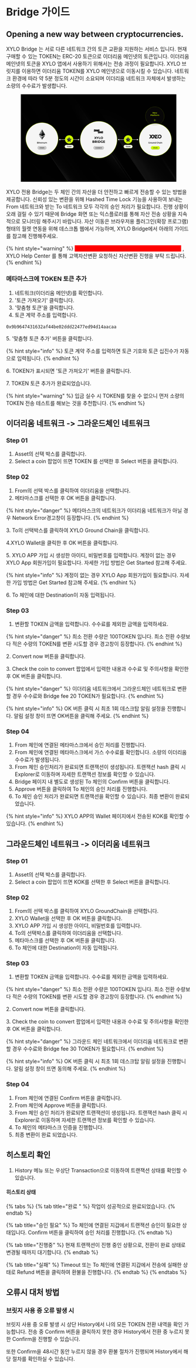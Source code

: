 # Bridge 가이드

## Opening a new way between cryptocurrencies. ​&#x20;

XYLO Bridge 는 서로 다른 네트워크 간의 토큰 교환을 지원하는 서비스 입니다. 현재 구매할 수 있는 TOKEN는 ERC-20 토큰으로 이더리움 메인넷의 토큰입니다. 이더리움 메인넷의 토큰을 XYLO 앱에서 사용하기 위해서는 전송 과정이 필요합니다. XYLO 브릿지를 이용하면 이더리움 TOKEN를 XYLO 메인넷으로 이동시킬 수 있습니다. 네트워크 환경에 따라 약 5분 정도의 시간이 소요되며 이더리움 네트워크 자체에서 발생하는 소량의 수수료가 발생합니다.

<figure><img src="../.gitbook/assets/Frame 20.png" alt=""><figcaption></figcaption></figure>

XYLO 전용 Bridge는 두 체인 간의 자산을 더 안전하고 빠르게 전송할 수 있는 방법을 제공합니다. 신뢰성 있는 변환을 위해 Hashed Time Lock 기능을 사용하여 보내는 From 네트워크와 받는 To 네트워크 모두 각각의 승인 처리가 필요합니다. 진행 상황이 오래 걸릴 수 있기 때문에 Bridge 화면 또는 익스플로러를 통해 자산 전송 상황을 지속적으로 모니터링 해주시기 바랍니다. 자산 이동은 브라우저용 플러그인(확장 프로그램) 형태의 월렛 연동을 위해 데스크톱 웹에서 가능하며, XYLO Bridge에서 아래의 가이드를 참고해 진행해주세요.

{% hint style="warning" %}
<mark style="color:red;background-color:red;">**만약 100,000 TOKEN이상의 변환을 원하실 경우**</mark> , XYLO Help Center 를 통해 고액자산변환 요청하신 자산변환 진행을 부탁 드립니다.
{% endhint %}



### 메타마스크에 TOKEN 토큰 추가

1. 네트워크(이더리움 메인넷)를 확인합니다.
2. '토큰 가져오기' 클릭합니다.
3. '맞춤형 토큰'을 클릭합니다.
4. 토큰 계약 주소를 입력합니다.&#x20;

```
0x9b9647431632af44be02ddd22477ed94d14aacaa
```

5\. '맞춤형 토큰 추가' 버튼을 클릭합니다.&#x20;

{% hint style="info" %}
토큰 계약 주소를 입력하면 토큰 기호와 토큰 십진수가 자동으로 입력됩니다.
{% endhint %}

6\. TOKEN가 표시되면 '토큰 가져오기' 버튼을 클릭합니다.

7\. TOKEN 토큰 추가가 완료되었습니다.&#x20;

{% hint style="warning" %}
입금 실수 시 TOKEN를 찾을 수 없으니 먼저 소량의 TOKEN 전송 테스트를 해보는 것을 추천합니다.
{% endhint %}



## 이더리움 네트워크 -> 그라운드체인 네트워크&#x20;

### Step 01

1. Asset의 선택 박스를 클릭합니다.
2. Select a coin 팝업이 뜨면 TOKEN 를 선택한 후 Select 버튼을 클릭합니다.

### Step 02

1. From의 선택 박스를 클릭하여 이더리움을 선택합니다.
2. 메타마스크를 선택한 후 OK 버튼을 클릭합니다.

{% hint style="danger" %}
메타마스크의 네트워크가 이더리움 네트워크가 아닐 경우 Network Error경고창이 등장합니다.
{% endhint %}

3\. To의 선택박스를 클릭하여 XYLO Ground Chain을 클릭합니다.

4.XYLO Wallet을 클릭한 후 OK 버튼을 클릭합니다.

5\. XYLO APP 가입 시 생성한 아이디, 비밀번호를 입력합니다. 계정이 없는 경우 XYLO App 회원가입이 필요합니다. 자세한 가입 방법은 Get Started 참고해 주세요.

{% hint style="info" %}
계정이 없는 경우 XYLO App 회원가입이 필요합니다. 자세한 가입 방법은 Get Started 참고해 주세요.
{% endhint %}

6\. To 체인에 대한 Destination이 자동 입력됩니다.

### Step 03

1. 변환할 TOKEN 금액을 입력합니다. 수수료를 제외한 금액을 입력하세요.

{% hint style="danger" %}
최소 전환 수량은 100TOKEN 입니다. 최소 전환 수량보다 적은 수량의 TOKEN를 변환 시도할 경우 경고창이 등장합니다.
{% endhint %}

2\. Convert now 버튼을 클릭합니다.

3\. Check the coin to convert 팝업에서 입력한 내용과 수수료 및 주의사항을 확인한 후 OK 버튼을 클릭합니다.

{% hint style="danger" %}
이더리움 네트워크에서 그라운드체인 네트워크로 변환할 경우 수수료와 Bridge fee 20 TOKEN가 필요합니다.&#x20;
{% endhint %}

{% hint style="info" %}
OK 버튼 클릭 시 최초 1회 데스크탑 알림 설정을 진행합니다. 알림 설정 창이 뜨면 OK버튼을 클릭해 주세요.
{% endhint %}

### Step 04

1. From 체인에 연결된 메타마스크에서 승인 처리를 진행합니다.
2. From 체인에 연결된 메타마스크에서 가스 수수료를 확인합니다. 소량의 이더리움 수수료가 발생됩니다.
3. From 체인 승인처리가 완료되면 트랜잭션이 생성됩니다. 트랜잭션 hash 클릭 시 Explorer로 이동하며 자세한 트랜잭션 정보를 확인할 수 있습니다.
4. Bridge 페이지 내 별도로 생성된 To 체인의 Confirm 버튼을 클릭합니다.
5. Approve 버튼을 클릭하여 To 체인의 승인 처리를 진행합니다.
6. To 체인 승인 처리가 완료되면 트랜잭션을 확인할 수 있습니다. 최종 변환이 완료되었습니다.

{% hint style="info" %}
XYLO APP의 Wallet 페이지에서 전송된 KOK를 확인할 수 있습니다.
{% endhint %}

## 그라운드체인 네트워크 -> 이더리움 네트워크

### Step 01

1. Asset의 선택 박스를 클릭합니다.
2. Select a coin 팝업이 뜨면 KOK를 선택한 후 Select 버튼을 클릭합니다.

### Step 02

1. From의 선택 박스를 클릭하여 XYLO GroundChain을 선택합니다.
2. XYLO Wallet을 선택한 후 OK 버튼을 클릭합니다.
3. XYLO APP 가입 시 생성한 아이디, 비밀번호를 입력합니다.
4. To의 선택박스를 클릭하여 이더리움을 선택합니다.
5. 메타마스크를 선택한 후 OK 버튼을 클릭합니다.
6. To 체인에 대한 Destination이 자동 입력됩니다.

### Step 03

1. 변환할 TOKEN 금액을 입력합니다. 수수료를 제외한 금액을 입력하세요.

{% hint style="danger" %}
최소 전환 수량은 100TOKEN 입니다. 최소 전환 수량보다 적은 수량의 TOKEN를 변환 시도할 경우 경고창이 등장합니다.
{% endhint %}

2\. Convert now 버튼을 클릭합니다.

3\. Check the coin to convert 팝업에서 입력한 내용과 수수료 및 주의사항을 확인한 후 OK 버튼을 클릭합니다.

{% hint style="danger" %}
그라운드 체인 네트워크에서 이더리움 네트워크로 변환할 경우 수수료와 Bridge fee 30 TOKEN가 필요합니다.
{% endhint %}

{% hint style="info" %}
OK 버튼 클릭 시 최초 1회 데스크탑 알림 설정을 진행합니다. 알림 설정 창이 뜨면 동의해 주세요.
{% endhint %}



### Step 04

1. From 체인에 연결된 Confirm 버튼을 클릭합니다.
2. From 체인에 Approve 버튼을 클릭합니다.
3. From 체인 승인 처리가 완료되면 트랜잭션이 생성됩니다. 트랜잭션 hash 클릭 시 Explorer로 이동하며 자세한 트랜잭션 정보를 확인할 수 있습니다.
4. To 체인의 메타마스크 인증을 진행합니다.
5. 최종 변환이 완료 되었습니다.



## 히스토리 확인

1. History 메뉴 또는 우상단 Transaction으로 이동하여 트랜잭션 상태를 확인할 수 있습니다.

#### 히스토리 상태&#x20;

{% tabs %}
{% tab title="완료 " %}
작업이 성공적으로 완료되었습니다.
{% endtab %}

{% tab title="승인 필요" %}
To 체인에 연결된 지갑에서 트랜잭션 승인이 필요한 상태입니다. Confirm 버튼을 클릭하여 승인 처리를 진행합니다.
{% endtab %}

{% tab title="진행중" %}
현재 트랜잭션이 진행 중인 상황으로, 전환이 완료 상태로 변경될 때까지 대기합니다.
{% endtab %}

{% tab title="실패" %}
Timeout 또는 To 체인에 연결된 지갑에서 전송에 실패한 상태로 Refund 버튼을 클릭하여 환불을 진행합니다.
{% endtab %}
{% endtabs %}

## 오류시 대처 방법

### 브릿지 사용 중 오류 발생 시&#x20;

브릿지 사용 중 오류 발생 시 상단 History에서 나의 모든 TOKEN 전환 내역을 확인 가능합니다. 전송 중 Confirm 버튼을 클릭하지 못한 경우 History에서 전환 중 누르지 못한 Confirm을 진행할 수 있습니다.&#x20;

또한 Confirm을 48시간 동안 누르지 않을 경우 환불 절차가 진행되며 History에서 해당 절차를 확인하실 수 있습니다.
